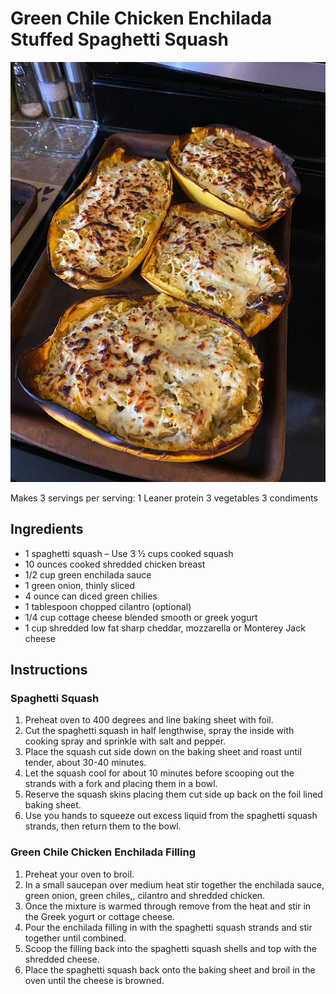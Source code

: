 # Green Chile Chicken Enchilada Stuffed Spaghetti Squash
![Green Chile Chicken Enchilada Stuffed Spaghetti Squash](images/Green%20Chile%20Chicken%20Enchilada%20Stuffed%20Spaghetti%20Squash.jpeg)

Makes 3 servings
per serving:
1 Leaner protein
3 vegetables
3 condiments

## Ingredients
* 1 spaghetti squash – Use 3 ½ cups cooked squash
* 10 ounces cooked shredded chicken breast
* 1/2 cup green enchilada sauce
* 1 green onion, thinly sliced
* 4 ounce can diced green chilies
* 1 tablespoon chopped cilantro (optional)
* 1/4 cup cottage cheese blended smooth or greek yogurt
* 1 cup shredded low fat sharp cheddar, mozzarella or Monterey Jack cheese

## Instructions
### Spaghetti Squash
1. Preheat oven to 400 degrees and line baking sheet with foil.
2. Cut the spaghetti squash in half lengthwise, spray the inside with cooking spray and sprinkle with salt and pepper.
3. Place the squash cut side down on the baking sheet and roast until tender, about 30-40 minutes.
4. Let the squash cool for about 10 minutes before scooping out the strands with a fork and placing them in a bowl.
5. Reserve the squash skins placing them cut side up back on the foil lined baking sheet.
6. Use you hands to squeeze out excess liquid from the spaghetti squash strands, then return them to the bowl.

### Green Chile Chicken Enchilada Filling
1. Preheat your oven to broil.
2. In a small saucepan over medium heat stir together the enchilada sauce, green onion, green chiles,, cilantro and shredded chicken.
3. Once the mixture is warmed through remove from the heat and stir in the Greek yogurt or cottage cheese.
4. Pour the enchilada filling in with the spaghetti squash strands and stir together until combined.
5. Scoop the filling back into the spaghetti squash shells and top with the shredded cheese.
6. Place the spaghetti squash back onto the baking sheet and broil in the oven until the cheese is browned.

